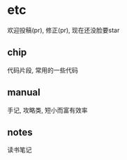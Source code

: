 # etc

欢迎投稿(pr), 修正(pr), 现在还没脸要star

## chip

代码片段, 常用的一些代码

## manual

手记, 攻略类, 短小而富有效率

## notes

读书笔记
